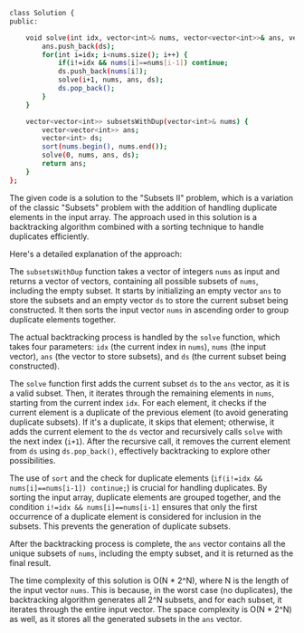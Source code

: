 ```bash
class Solution {
public:

    void solve(int idx, vector<int>& nums, vector<vector<int>>& ans, vector<int>& ds) {
        ans.push_back(ds);
        for(int i=idx; i<nums.size(); i++) {
            if(i!=idx && nums[i]==nums[i-1]) continue;
            ds.push_back(nums[i]);
            solve(i+1, nums, ans, ds);
            ds.pop_back();
        }
    }

    vector<vector<int>> subsetsWithDup(vector<int>& nums) {
        vector<vector<int>> ans;
        vector<int> ds;
        sort(nums.begin(), nums.end());
        solve(0, nums, ans, ds);
        return ans;
    }
};
```
The given code is a solution to the "Subsets II" problem, which is a variation of the classic "Subsets" problem with the addition of handling duplicate elements in the input array. The approach used in this solution is a backtracking algorithm combined with a sorting technique to handle duplicates efficiently.

Here's a detailed explanation of the approach:

The `subsetsWithDup` function takes a vector of integers `nums` as input and returns a vector of vectors, containing all possible subsets of `nums`, including the empty subset. It starts by initializing an empty vector `ans` to store the subsets and an empty vector `ds` to store the current subset being constructed. It then sorts the input vector `nums` in ascending order to group duplicate elements together.

The actual backtracking process is handled by the `solve` function, which takes four parameters: `idx` (the current index in `nums`), `nums` (the input vector), `ans` (the vector to store subsets), and `ds` (the current subset being constructed).

The `solve` function first adds the current subset `ds` to the `ans` vector, as it is a valid subset. Then, it iterates through the remaining elements in `nums`, starting from the current index `idx`. For each element, it checks if the current element is a duplicate of the previous element (to avoid generating duplicate subsets). If it's a duplicate, it skips that element; otherwise, it adds the current element to the `ds` vector and recursively calls `solve` with the next index (`i+1`). After the recursive call, it removes the current element from `ds` using `ds.pop_back()`, effectively backtracking to explore other possibilities.

The use of `sort` and the check for duplicate elements (`if(i!=idx && nums[i]==nums[i-1]) continue;`) is crucial for handling duplicates. By sorting the input array, duplicate elements are grouped together, and the condition `i!=idx && nums[i]==nums[i-1]` ensures that only the first occurrence of a duplicate element is considered for inclusion in the subsets. This prevents the generation of duplicate subsets.

After the backtracking process is complete, the `ans` vector contains all the unique subsets of `nums`, including the empty subset, and it is returned as the final result.

The time complexity of this solution is O(N * 2^N), where N is the length of the input vector `nums`. This is because, in the worst case (no duplicates), the backtracking algorithm generates all 2^N subsets, and for each subset, it iterates through the entire input vector. The space complexity is O(N * 2^N) as well, as it stores all the generated subsets in the `ans` vector.
